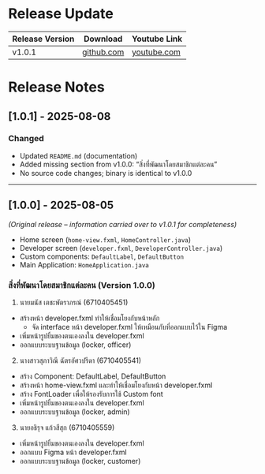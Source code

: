 # Release Update
| Release Version | Download                                                                                         | Youtube Link                        |
|-----------------|--------------------------------------------------------------------------------------------------|-------------------------------------|
| v1.0.1          | [github.com](https://github.com/CS211-681-Project/project681-rod-f-211/tree/main/releases/1.0.1) | [youtube.com](https://youtu.be/svdDql7tqvo) |

# Release Notes
## [1.0.1] - 2025-08-08
### Changed
- Updated `README.md` (documentation)
- Added missing section from v1.0.0: “สิ่งที่พัฒนาโดยสมาชิกแต่ละคน”
- No source code changes; binary is identical to v1.0.0

---
## [1.0.0] - 2025-08-05
*(Original release – information carried over to v1.0.1 for completeness)*
- Home screen (`home-view.fxml`, `HomeController.java`)
- Developer screen (`developer.fxml`, `DeveloperController.java`)
- Custom components: `DefaultLabel`, `DefaultButton`
- Main Application: `HomeApplication.java`

### สิ่งที่พัฒนาโดยสมาชิกแต่ละคน (Version 1.0.0)
1. นายมนัส เตชะพัตราภรณ์ (6710405451)
- สร้างหน้า developer.fxml ทำให้เชื่อมโยงกับหน้าหลัก
  - จัด interface หน้า developer.fxml ให้เหมือนกับที่ออกแบบไว้ใน Figma
- เพิ่มหน้ารูปยิ้มของตนเองลงใน developer.fxml
- ออกแบบระบบฐานข้อมูล (locker, officer)
2. นางสาวสุภาวิณี ฉัตรอัศวปรีดา (6710405541)
- สร้าง Component: DefaultLabel, DefaultButton
- สร้างหน้า home-view.fxml และทำให้เชื่อมโยงกับหน้า developer.fxml
- สร้าง FontLoader เพื่อให้รองรับการใช้ Custom font
- เพิ่มหน้ารูปยิ้มของตนเองลงใน developer.fxml
- ออกแบบระบบฐานข้อมูล (locker, admin)
3. นายอธิรุจ แก้วสีสุก (6710405559)
- เพิ่มหน้ารูปยิ้มของตนเองลงใน developer.fxml
- ออกแบบ Figma หน้า developer.fxml
- ออกแบบระบบฐานข้อมูล (locker, customer)
